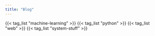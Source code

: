 ```yaml
---
title: "Blog"
---
```


{{< tag_list "machine-learning" >}}
{{< tag_list "python" >}}
{{< tag_list "web" >}}
{{< tag_list "system-stuff" >}}

